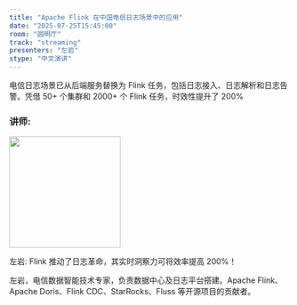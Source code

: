 ```yaml
---
title: "Apache Flink 在中国电信日志场景中的应用"
date: "2025-07-25T15:45:00"
room: "圆明厅"
track: "streaming"
presenters: "左岩"
stype: "中文演讲"
---
```


电信日志场景已从后端服务替换为 Flink 任务，包括日志接入、日志解析和日志告警。凭借 50+ 个集群和 2000+ 个 Flink 任务，时效性提升了 200%

### 讲师:

<img src="https://sessionize.com/image/3e2f-400o400o1-nyYsi4kXsTiAwBjfBy4BNP.png" width="200" /><br/>

左岩: Flink 推动了日志革命，其实时洞察力可将效率提高 200%！

左岩，电信数据智能技术专家，负责数据中心及日志平台搭建。Apache Flink、Apache Doris、Flink CDC、StarRocks、Fluss 等开源项目的贡献者。